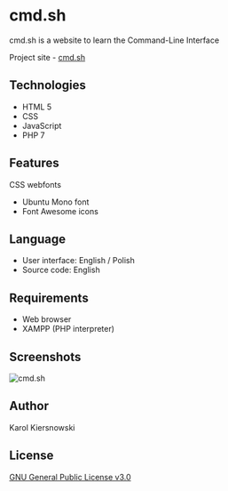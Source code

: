 cmd.sh
======
cmd.sh is a website to learn the Command-Line Interface

Project site - [cmd.sh](http://karol-kiersnowski.prv.pl/#cmd)

Technologies
------------
* HTML 5
* CSS
* JavaScript
* PHP 7


Features
--------
CSS webfonts
* Ubuntu Mono font
* Font Awesome icons

Language
--------
* User interface: English / Polish
* Source code: English

Requirements
------------
* Web browser
* XAMPP (PHP interpreter)

Screenshots
-----------
![cmd.sh](http://karol-kiersnowski.prv.pl/projects/cmd.png)

Author
------
Karol Kiersnowski

License
-------
[GNU General Public License v3.0](https://github.com/kargol92/cmd.sh/blob/master/LICENSE)

